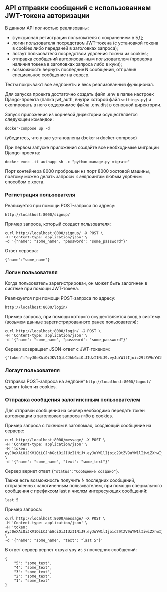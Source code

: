 ## API отправки сообщений с использованием JWT-токена авторизации

В данном API полностью реализованы: 
- функционал регистрации пользователя с сохранением в БД; 
- логин пользователя посредством JWT-токена (с установкой токена в cookies либо передачей в заголовках запроса);
- логаут пользователя посредством удаления токена из cookies;
- отправка сообщений авторизованным пользователем (проверка наличия токена в заголовках запроса либо в куки);
- возможность вернуть последние N сообщений, отправив специальное сообщение на сервер.

Тесты покрывают все эндпоинты и весь реализованный функционал.

Для запуска проекта достаточно создать файл .env в папке настроек Django-проекта (папка jwt_auth, внутри которой файл ```settings.py```) и скопировать в него содержимое файла .env.dist в основной директории.

Запуск приложения из корневой директории осуществляется следующей командой:

```
docker-compose up -d
```
(убедитесь, что у вас установлены docker и docker-compose)

При первом запуске приложения создайте все необходимые миграции Django-проекта:

```
docker exec -it authapp sh -c "python manage.py migrate"
```

Порт контейнера 8000 проброшен на порт 8000 хостовой машины, поэтому можно делать запросы к эндпоинтам любым удобным способом с хоста.

### Регистрация пользователя

Реализуется при помощи POST-запроса по адресу:

```http://localhost:8000/signup/```

Пример запроса, который создаст пользователя:

```
curl http://localhost:8000/signup/ -X POST \
-H 'Content-type: application/json' \
-d '{"name": "some_name", "password": "some_password"}'
```

Ответ сервера:

```{"name":"some_name"}```

### Логин пользователя

Когда пользователь зарегистрирован, он может быть залогинен в системе при помощи JWT-токена.

Реализуется при помощи POST-запроса по адресу:

```
http://localhost:8000/login/
```

Пример запроса, при помощи которого осуществляется вход в систему (возьмем данные зарегистрированного ранее пользователя):
```
curl http://localhost:8000/login/ -X POST \
-H 'Content-type: application/json' \
-d '{"name": "some_name", "password": "some_password"}'
```

Сервер возвращает JSON-ответ с JWT-токеном:
```
{"token":"eyJ0eXAiOiJKV1QiLCJhbGciOiJIUzI1NiJ9.eyJuYW1lIjoic29tZV9uYW1lIiwiZXhwIjoxNjUyODE2MDA5LCJpYXQiOjE2NTI4MDUyMDl9.8VQpB8_N4bdYyL2T_ThroHyKCZ2LX5AHimeH8Cziig8"}
```

### Логаут пользователя

Отправка POST-запроса на эндпоинт ```http://localhost:8000/logout/``` удалит token из cookies.

### Отправка сообщения залогиненным пользователем

Для отправки сообщения на сервер необходимо передать токен авторизации в заголовках запроса либо в cookies.

Пример запроса с токеном в заголовках, создающий сообщение на сервере:

```
curl http://localhost:8000/message/ -X POST \
-H 'Content-type: application/json' \ 
-H 'token: eyJ0eXAiOiJKV1QiLCJhbGciOiJIUzI1NiJ9.eyJuYW1lIjoic29tZV9uYW1lIiwiZXhwIjoxNjUyODE2MDA5LCJpYXQiOjE2NTI4MDUyMDl9.8VQpB8_N4bdYyL2T_ThroHyKCZ2LX5AHimeH8Cziig8' \ 
-d '{"name": "some_name", "text": "some_text"}'
```

Сервер вернет ответ ```{"status":"Сообщение создано"}```.

Также есть возможность получить N последних сообщений, отправленных залогиненным пользователем, при помощи специального сообщения с префиксом last и числом интересующих сообщений:

```last 5```

Пример запроса:

```
curl http://localhost:8000/message/ -X POST \
-H 'Content-type: application/json' \ 
-H 'token: eyJ0eXAiOiJKV1QiLCJhbGciOiJIUzI1NiJ9.eyJuYW1lIjoic29tZV9uYW1lIiwiZXhwIjoxNjUyODE2MDA5LCJpYXQiOjE2NTI4MDUyMDl9.8VQpB8_N4bdYyL2T_ThroHyKCZ2LX5AHimeH8Cziig8' \ 
-d '{"name": "some_name", "text": "last 5"}'
```

В ответ сервер вернет структуру из 5 последних сообщений:

```
{
    "5": "some_text",
    "4": "some_text",
    "3": "some_text",
    "2": "some_text",
    "1": "some_text"
}
```